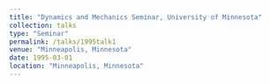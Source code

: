 ```yaml
---
title: "Dynamics and Mechanics Seminar, University of Minnesota"
collection: talks
type: "Seminar" 
permalink: /talks/1995talk1
venue: "Minneapolis, Minnesota"
date: 1995-03-01
location: "Minneapolis, Minnesota"
---
```


